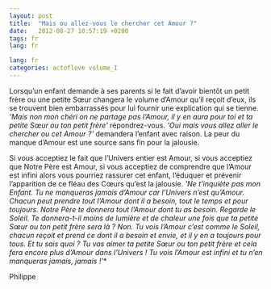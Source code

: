 ```yaml
---
layout: post
title:  "Mais ou allez-vous le chercher cet Amour ?"
date:   2012-08-27 10:57:19 +0200
tags: fr
lang: fr

lang: fr
categories: actoflove volume_I
---
```

Lorsqu’un enfant demande à ses parents si le fait d’avoir bientôt un petit frère ou une petite Sœur changera le volume d’Amour qu’il reçoit d’eux, ils se trouvent bien embarrassés pour lui fournir une explication qui se tienne. *'Mais non mon chéri on ne partage pas l’Amour, il y en aura pour toi et ta petite Sœur ou ton petit frère'* répondrez-vous. *'Oui mais vous allez aller le chercher ou cet Amour ?'* demandera l’enfant avec raison. La peur du manque d’Amour est une source sans fin pour la jalousie.

Si vous acceptiez le fait que l’Univers entier est Amour, si vous acceptiez que Notre Père est Amour, si vous acceptiez de comprendre que l’Amour est infini alors vous pourriez rassurer cet enfant, l’éduquer et prévenir l’apparition de ce fléau des Cœurs qu’est la jalousie. *'Ne t’inquiète pas mon Enfant. Tu ne manqueras jamais d’Amour car l’Univers n’est qu’Amour. Chacun peut prendre tout l’Amour dont il a besoin, tout le temps et pour toujours. Notre Père te donnera tout l’Amour dont tu as besoin. Regarde le Soleil. Te donnera-t-il moins de lumière et de chaleur une fois que ta petite Sœur ou ton petit frère sera là ? Non. Tu vois l’Amour c’est comme le Soleil, chacun reçoit et prend ce dont il a besoin et envie, et il y en a toujours pour tous. Et tu sais quoi ? Tu vas aimer ta petite Sœur ou ton petit frère et cela fera encore plus d’Amour dans l’Univers ! Tu vois l’Amour est infini et tu n’en manqueras jamais, jamais !'**

Philippe


<!-- 
Ce(tte) œuvre est mise à disposition selon les termes de la Licence Creative Commons Attribution - Pas d’Utilisation Commerciale 4.0 International.
-->